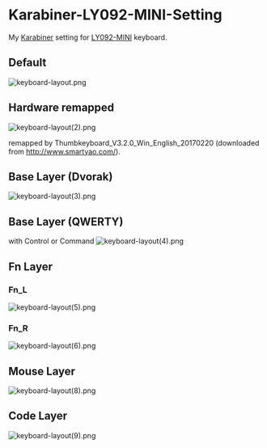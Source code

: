 # Karabiner-LY092-MINI-Setting
My [Karabiner](https://pqrs.org/osx/karabiner/index.html.ja) setting for [LY092-MINI](http://www.smartyao.com/page930.html) keyboard.

## Default
![keyboard-layout.png](https://qiita-image-store.s3.amazonaws.com/0/45805/113a6e3a-d3a0-de35-865f-75b3f7ac22af.png)

## Hardware remapped
![keyboard-layout(2).png](https://qiita-image-store.s3.amazonaws.com/0/45805/085fb6f8-b086-ec2a-8f1b-2f96a56d5ab0.png)

remapped by Thumbkeyboard_V3.2.0_Win_English_20170220 (downloaded from http://www.smartyao.com/).

## Base Layer (Dvorak)
![keyboard-layout(3).png](https://qiita-image-store.s3.amazonaws.com/0/45805/94af0f37-3cb5-8c34-d6da-873f1330fd43.png)

## Base Layer (QWERTY)
with Control or Command
![keyboard-layout(4).png](https://qiita-image-store.s3.amazonaws.com/0/45805/5b42fc17-628c-45df-9179-2dccc32d24f2.png)

## Fn Layer
### Fn_L
![keyboard-layout(5).png](https://qiita-image-store.s3.amazonaws.com/0/45805/aa362a0e-7170-71f5-89ea-b41953b157c9.png)

### Fn_R
![keyboard-layout(6).png](https://qiita-image-store.s3.amazonaws.com/0/45805/b0afe9fe-b39d-d981-a08b-7e1023edf82f.png)

## Mouse Layer
![keyboard-layout(8).png](https://qiita-image-store.s3.amazonaws.com/0/45805/a4449a51-dd91-9663-5e81-ef22bacd18f1.png)

## Code Layer
![keyboard-layout(9).png](https://qiita-image-store.s3.amazonaws.com/0/45805/9de008a0-09cb-e997-7183-2689749dbf3c.png)
